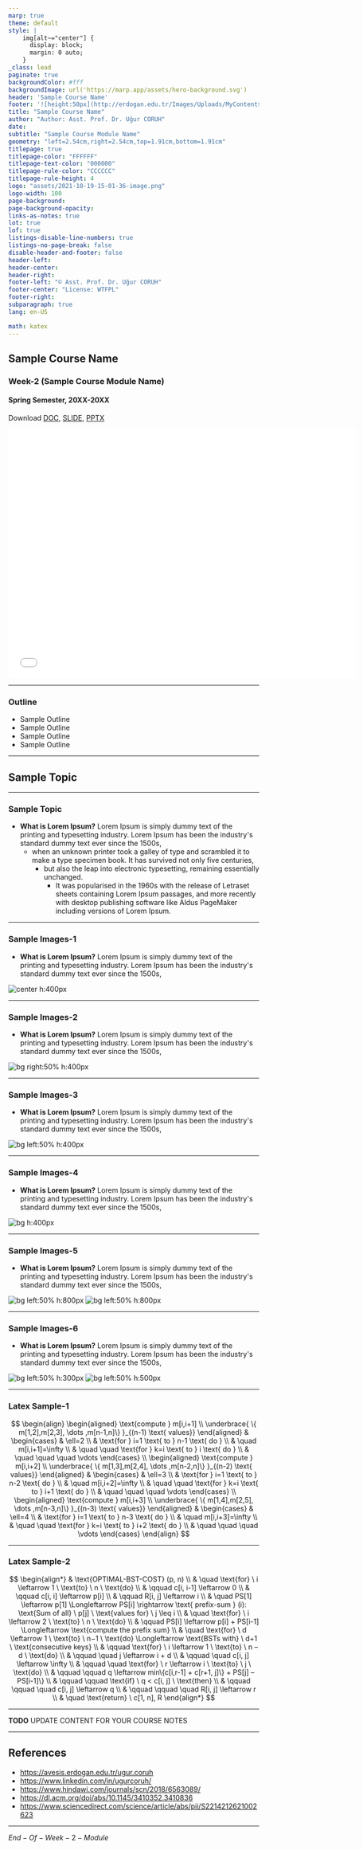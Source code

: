 ```yaml
---
marp: true
theme: default
style: |
    img[alt~="center"] {
      display: block;
      margin: 0 auto;
    }
_class: lead
paginate: true
backgroundColor: #fff
backgroundImage: url('https://marp.app/assets/hero-background.svg')
header: 'Sample Course Name'
footer: '![height:50px](http://erdogan.edu.tr/Images/Uploads/MyContents/L_379-20170718142719217230.jpg) RTEU CE204 Week-2'
title: "Sample Course Name"
author: "Author: Asst. Prof. Dr. Uğur CORUH"
date:
subtitle: "Sample Course Module Name"
geometry: "left=2.54cm,right=2.54cm,top=1.91cm,bottom=1.91cm"
titlepage: true
titlepage-color: "FFFFFF"
titlepage-text-color: "000000"
titlepage-rule-color: "CCCCCC"
titlepage-rule-height: 4
logo: "assets/2021-10-19-15-01-36-image.png"
logo-width: 100 
page-background:
page-background-opacity:
links-as-notes: true
lot: true
lof: true
listings-disable-line-numbers: true
listings-no-page-break: false
disable-header-and-footer: false
header-left:
header-center:
header-right:
footer-left: "© Asst. Prof. Dr. Uğur CORUH"
footer-center: "License: WTFPL"
footer-right:
subparagraph: true
lang: en-US 

math: katex
---
```


<!-- _backgroundColor: aquq -->

<!-- _color: orange -->

<!-- paginate: false -->

## Sample Course Name

### Week-2 (Sample Course Module Name)

#### Spring Semester, 20XX-20XX

Download [DOC](week-2.en.md_doc.pdf), [SLIDE](week-2.en.md_slide.pdf), [PPTX](week-2.en.md_slide.pptx)

<iframe width=700, height=500 frameBorder=0 src="../week-2.en.md_slide.html"></iframe>

---

<!-- paginate: true -->

### Outline

- Sample Outline
- Sample Outline
- Sample Outline
- Sample Outline

---

## **Sample Topic**

---

### Sample Topic

- **What is Lorem Ipsum?**
Lorem Ipsum is simply dummy text of the printing and typesetting industry. Lorem Ipsum has been the industry's standard dummy text ever since the 1500s, 
  - when an unknown printer took a galley of type and scrambled it to make a type specimen book. It has survived not only five centuries, 
    - but also the leap into electronic typesetting, remaining essentially unchanged. 
      - It was popularised in the 1960s with the release of Letraset sheets containing Lorem Ipsum passages, and more recently with desktop publishing software like Aldus PageMaker including versions of Lorem Ipsum. 

---

### Sample Images-1

- **What is Lorem Ipsum?**
Lorem Ipsum is simply dummy text of the printing and typesetting industry. Lorem Ipsum has been the industry's standard dummy text ever since the 1500s,

![center h:400px](assets/sample-1.png)

---

### Sample Images-2

- **What is Lorem Ipsum?**
Lorem Ipsum is simply dummy text of the printing and typesetting industry. Lorem Ipsum has been the industry's standard dummy text ever since the 1500s,

![bg right:50% h:400px](assets/sample-1.png)

---

### Sample Images-3

- **What is Lorem Ipsum?**
Lorem Ipsum is simply dummy text of the printing and typesetting industry. Lorem Ipsum has been the industry's standard dummy text ever since the 1500s,

![bg left:50% h:400px](assets/sample-1.png)

---

### Sample Images-4

- **What is Lorem Ipsum?**
Lorem Ipsum is simply dummy text of the printing and typesetting industry. Lorem Ipsum has been the industry's standard dummy text ever since the 1500s,

![bg h:400px](assets/sample-1.png)

---

### Sample Images-5

- **What is Lorem Ipsum?**
Lorem Ipsum is simply dummy text of the printing and typesetting industry. Lorem Ipsum has been the industry's standard dummy text ever since the 1500s,

![bg left:50% h:800px](assets/sample-1.png)
![bg left:50% h:800px](assets/sample-2.png)

---

### Sample Images-6

- **What is Lorem Ipsum?**
Lorem Ipsum is simply dummy text of the printing and typesetting industry. Lorem Ipsum has been the industry's standard dummy text ever since the 1500s,

![bg left:50% h:300px](assets/sample-1.png)
![bg left:50% h:500px](assets/sample-2.png)

---

###  Latex Sample-1

$$
\begin{align}
  \begin{aligned}
  \text{compute } m[i,i+1] \\
  \underbrace{ \{ m[1,2],m[2,3], \dots ,m[n-1,n]\} }_{(n-1) \text{ values}}
  \end{aligned}
    & \begin{cases}
    & \ell=2  \\
    & \text{for } i=1 \text{ to } n-1 \text{ do } \\
    & \quad m[i,i+1]=\infty \\
    & \quad \quad \text{for } k=i \text{ to } i \text{ do } \\
    &  \quad \quad \quad \vdots
    \end{cases} \\
  \begin{aligned}
  \text{compute } m[i,i+2] \\
  \underbrace{ \{ m[1,3],m[2,4], \dots ,m[n-2,n]\} }_{(n-2) \text{ values}}
  \end{aligned}
    & \begin{cases}
    & \ell=3  \\
    & \text{for } i=1 \text{ to } n-2 \text{ do } \\
    & \quad m[i,i+2]=\infty \\
    & \quad \quad \text{for } k=i \text{ to } i+1 \text{ do } \\
    & \quad \quad \quad \vdots
    \end{cases} \\
  \begin{aligned}
  \text{compute } m[i,i+3] \\
  \underbrace{ \{ m[1,4],m[2,5], \dots ,m[n-3,n]\} }_{(n-3) \text{ values}}
    \end{aligned}
    & \begin{cases}
    & \ell=4  \\
    & \text{for } i=1 \text{ to } n-3 \text{ do } \\
    & \quad m[i,i+3]=\infty \\
    & \quad \quad \text{for } k=i \text{ to } i+2 \text{ do } \\
    & \quad \quad \quad \vdots
    \end{cases}
\end{align}
$$

---

### Latex Sample-2

$$
\begin{align*}
& \text{OPTIMAL-BST-COST} (p, n) \\
& \quad \text{for} \ i \leftarrow 1 \ \text{to} \ n \ \text{do} \\
& \qquad c[i, i-1] \leftarrow 0 \\
& \qquad c[i, i] \leftarrow p[i] \\
& \qquad R[i, j] \leftarrow i \\
& \quad PS[1] \leftarrow p[1] \Longleftarrow PS[i] \rightarrow  \text{ prefix-sum } (i): \text{Sum of all} \ p[j] \ \text{values for}  \ j \leq i
 \\
& \quad \text{for} \ i \leftarrow 2 \ \text{to} \ n \ \text{do} \\
& \qquad PS[i] \leftarrow p[i] + PS[i-1]  \Longleftarrow  \text{compute the prefix sum} \\
& \quad \text{for} \ d \leftarrow 1 \ \text{to} \ n−1 \ \text{do}   \Longleftarrow  \text{BSTs with} \ d+1 \ \text{consecutive keys} \\
& \qquad \text{for} \  i \leftarrow 1 \ \text{to} \ n – d \ \text{do} \\
& \qquad \quad j \leftarrow i + d \\
& \qquad \quad c[i, j] \leftarrow \infty \\
& \qquad \quad \text{for} \ r \leftarrow i \ \text{to} \ j \ \text{do} \\
& \qquad \qquad q \leftarrow min\{c[i,r-1] + c[r+1, j]\} +  PS[j] – PS[i-1]\} \\
& \qquad \qquad \text{if} \ q < c[i, j] \ \text{then} \\
& \qquad \qquad \quad c[i, j]  \leftarrow q \\
& \qquad \qquad \quad R[i, j] \leftarrow r \\
& \quad \text{return} \ c[1, n], R
\end{align*}
$$

---

**TODO** UPDATE CONTENT FOR YOUR COURSE NOTES

--- 

## References

- https://avesis.erdogan.edu.tr/ugur.coruh
- https://www.linkedin.com/in/ugurcoruh/
- https://www.hindawi.com/journals/scn/2018/6563089/ 
- https://dl.acm.org/doi/abs/10.1145/3410352.3410836
- https://www.sciencedirect.com/science/article/abs/pii/S2214212621002623 


---

$End-Of-Week-2-Module$
